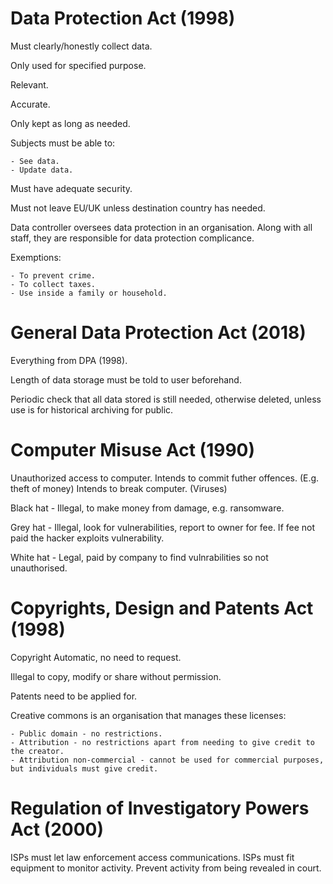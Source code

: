 # Data Protection Act (1998)

Must clearly/honestly collect data.

Only used for specified purpose.

Relevant.

Accurate.

Only kept as long as needed.

Subjects must be able to:

	- See data.
	- Update data.

Must have adequate security.

Must not leave EU/UK unless destination country has needed.


Data controller oversees data protection in an organisation. Along with all staff, they are responsible for data protection complicance. 

Exemptions:

	- To prevent crime.
	- To collect taxes.
	- Use inside a family or household.

# General Data Protection Act (2018)

Everything from DPA (1998).

Length of data storage must be told to user beforehand.

Periodic check that all data stored is still needed, otherwise deleted, unless use is for historical archiving for public.

# Computer Misuse Act (1990)

Unauthorized access to computer.
Intends to commit futher offences.  (E.g. theft of money)
Intends to break computer. (Viruses)

Black hat - Illegal, to make money from damage, e.g. ransomware.

Grey hat - Illegal, look for vulnerabilities, report to owner for fee. If fee not paid the hacker exploits vulnerability.

White hat - Legal, paid by company to find vulnrabilities so not unauthorised.

# Copyrights, Design and Patents Act (1998)

Copyright Automatic, no need to request.

Illegal to copy, modify or share without permission.

Patents need to be applied for.

Creative commons is an organisation that manages these licenses:

	- Public domain - no restrictions.
	- Attribution - no restrictions apart from needing to give credit to the creator.
	- Attribution non-commercial - cannot be used for commercial purposes, but individuals must give credit.

# Regulation of Investigatory Powers Act (2000)

ISPs must let law enforcement access communications.
ISPs must fit equipment to monitor activity.
Prevent activity from being revealed in court.
